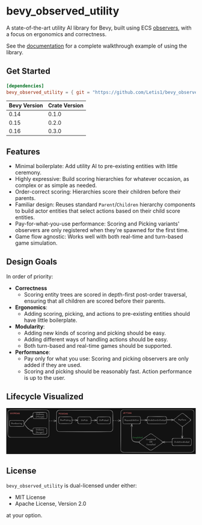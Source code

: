 # bevy_observed_utility

A state-of-the-art utility AI library for Bevy, built using ECS [observers](https://docs.rs/bevy/latest/bevy/ecs/prelude/struct.Observer.html), with a focus on ergonomics and correctness.

See the [documentation](https://docs.rs/bevy_observed_utility/latest/bevy_observed_utility) for a complete walkthrough example of using the library.

## Get Started

```toml
[dependencies]
bevy_observed_utility = { git = "https://github.com/Letis1/bevy_observed_utility" }
```

| Bevy Version | Crate Version |
|--------------|---------------|
| 0.14         | 0.1.0         |
| 0.15         | 0.2.0         |
| 0.16         | 0.3.0         |

## Features

- Minimal boilerplate: Add utility AI to pre-existing entities with little ceremony.
- Highly expressive: Build scoring hierarchies for whatever occasion, as complex or as simple as needed.
- Order-correct scoring: Hierarchies score their children before their parents.
- Familiar design: Reuses standard `Parent`/`Children` hierarchy components to build actor entities that select actions based on their child score entities.
- Pay-for-what-you-use performance: Scoring and Picking variants' observers are only registered when they're spawned for the first time.
- Game flow agnostic: Works well with both real-time and turn-based game simulation.

## Design Goals

In order of priority:

- **Correctness**
    - Scoring entity trees are scored in depth-first post-order traversal, ensuring that all children are scored before their parents.
- **Ergonomics**:
    - Adding scoring, picking, and actions to pre-existing entities should have little boilerplate.
- **Modularity**:
    - Adding new kinds of scoring and picking should be easy.
    - Adding different ways of handling actions should be easy.
    - Both turn-based and real-time games should be supported.
- **Performance**:
    - Pay only for what you use: Scoring and picking observers are only added if they are used.
    - Scoring and picking should be reasonably fast. Action performance is up to the user.

## Lifecycle Visualized

![lifecycle](https://raw.githubusercontent.com/ItsDoot/bevy_observed_utility/main/lifecycle.png)

## License

`bevy_observed_utility` is dual-licensed under either:

- MIT License
- Apache License, Version 2.0

at your option.
